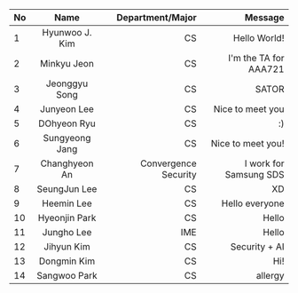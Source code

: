 | No            | Name           | Department/Major | Message           |
| ------------- |:--------------:| ----------------:|------------------:|
| 1             | Hyunwoo J. Kim | CS               | Hello World!      |
| 2             | Minkyu  Jeon   |  CS              | I'm the TA for AAA721    |
| 3             | Jeonggyu Song  | CS               | SATOR             |
| 4             | Junyeon Lee    | CS               | Nice to meet you  |
| 5             | DOhyeon Ryu    | CS               | :)                |
| 6             | Sungyeong Jang | CS               | Nice to meet you! |
| 7             | Changhyeon An  | Convergence Security | I work for Samsung SDS |
| 8             | SeungJun Lee   | CS               | XD                |
| 9             | Heemin Lee     | CS               | Hello everyone    |
| 10		        | Hyeonjin Park  | CS		            | Hello	           	|
| 11            | Jungho Lee     | IME              | Hello             |
| 12				    | Jihyun Kim	   | CS				        | Security + AI		  |
| 13             | Dongmin Kim    |  CS              | Hi!               |
| 14            | Sangwoo Park   |  CS              | allergy           |
